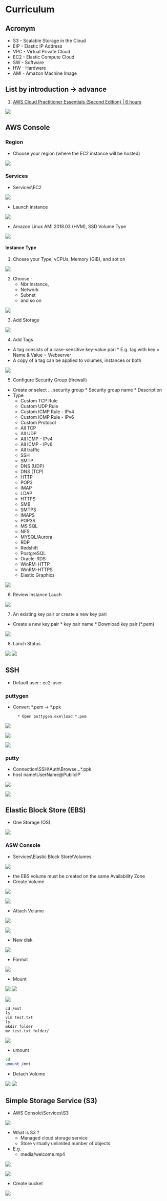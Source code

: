 # Curriculum

## Acronym
* S3 - Scalable Storage in the Cloud
* EIP - Elastic IP Address
* VPC - Virtual Private Cloud
* EC2 - Elastic Compute Cloud
* SW - Software
* HW - Hardware
* AMI - Amazon Machine Image

## List by introduction -> advance
1) [AWS Cloud Practitioner Essentials (Second Edition) | 6 hours](https://www.aws.training/Details/Curriculum?id=27076)

[<img src="https://i.imgur.com/vDz7SK5.png">](https://i.imgur.com/vDz7SK5.png)

## AWS Console
### Region
* Choose your region (where the EC2 instance will be hosted)

[<img src="https://i.imgur.com/zG4qXmQ.png">](https://i.imgur.com/zG4qXmQ.png)

### Services
* Services\EC2

[<img src="https://i.imgur.com/JWyMHoT.png">](https://i.imgur.com/JWyMHoT.png)
* Launch instance

[<img src="https://i.imgur.com/oQ6juLX.png">](https://i.imgur.com/oQ6juLX.png)
* Amazon Linux AMI 2018.03 (HVM), SSD Volume Type

[<img src="https://i.imgur.com/DRZShnR.png">](https://i.imgur.com/DRZShnR.png)
#### Instance Type
1) Chosse your Type, vCPUs, Memory (GiB), and sot on

[<img src="https://i.imgur.com/DpuUW3z.png">](https://i.imgur.com/DpuUW3z.png)

2) Choose : 
    * Nbr instance, 
    * Network
    * Subnet
    * and so on

[<img src="https://i.imgur.com/BoIblRp.png">](https://i.imgur.com/BoIblRp.png)

3) Add Storage

[<img src="https://i.imgur.com/g8AGUCd.png">](https://i.imgur.com/g8AGUCd.png)

4) Add Tags
* A tag consists of a case-sensitive key-value pari
      * E.g. tag with key = Name & Value = Webserver
* A copy of a tag can be applied to volumes, instances or both

[<img src="https://i.imgur.com/FNUjTTC.png">](https://i.imgur.com/FNUjTTC.png)

5) Configure Security Group (firewall)
* Create or select ... security group
      * Security group name
      * Description
* Type
   * Custom TCP Rule
   * Custom UDP Rule
   * Custom ICMP Rule - IPv4
   * Custom ICMP Rule - IPv6
   * Custom Protocol
   * All TCP
   * All UDP
   * All ICMP - IPv4
   * All ICMP - IPv6
   * All traffic
   * SSH
   * SMTP
   * DNS (UDP)
   * DNS (TCP)
   * HTTP
   * POP3
   * IMAP
   * LDAP
   * HTTPS
   * SMB
   * SMTPS
   * IMAPS
   * POP3S
   * MS SQL
   * NFS
   * MYSQL/Aurora
   * RDP
   * Redshift
   * PostgreSQL
   * Oracle-RDS
   * WinRM-HTTP
   * WinRM-HTTPS
   * Elastic Graphics
   
[<img src="https://i.imgur.com/st67M4J.png">](https://i.imgur.com/st67M4J.png)

6) Review Instance Lauch

[<img src="https://i.imgur.com/bt9Q4LK.png">](https://i.imgur.com/bt9Q4LK.png)

7) An existing key pair or create a new key pari
* Create a new key pair
      * key pair name
      * Download key pair (*.pem)
      
[<img src="https://i.imgur.com/jhmHbdV.png">](https://i.imgur.com/jhmHbdV.png)

8) Lanch Status

[<img src="https://i.imgur.com/yxiAwOa.png">](https://i.imgur.com/yxiAwOa.png)
[<img src="https://i.imgur.com/jkQMAtt.png">](https://i.imgur.com/jkQMAtt.png)

## SSH
* Default user : ec2-user
### puttygen
* Convert \*.pem -> \*.ppk

        * Open puttygen.exe\load *.pem

[<img src="https://i.imgur.com/aHW1lpQ.png">](https://i.imgur.com/aHW1lpQ.png)

[<img src="https://i.imgur.com/7k7Dy4d.png">](https://i.imgur.com/7k7Dy4d.png)

[<img src="https://i.imgur.com/BFkmXre.png">](https://i.imgur.com/BFkmXre.png)

### putty
* Connection\SSH\Auth\Browse...\*.ppk
* host name\UserName@PublicIP

[<img src="https://i.imgur.com/hkoHIYA.png">](https://i.imgur.com/hkoHIYA.png)

[<img src="https://i.imgur.com/ycxF4i9.png">](https://i.imgur.com/ycxF4i9.png)

## Elastic Block Store (EBS)
* One Storage (OS)

[<img src="https://i.imgur.com/V7f822G.png">](https://i.imgur.com/V7f822G.png)

### ASW Console
* Services\Elastic Block Store\Volumes

[<img src="https://i.imgur.com/eeTnxwQ.png">](https://i.imgur.com/eeTnxwQ.png)

* the EBS volume must be created on the same Availability Zone
* Create Volume

[<img src="https://i.imgur.com/QVcGCUG.png">](https://i.imgur.com/QVcGCUG.png)

[<img src="https://i.imgur.com/gUswbzH.png">](https://i.imgur.com/gUswbzH.png)

* Attach Volume

[<img src="https://i.imgur.com/xjtREQy.png">](https://i.imgur.com/xjtREQy.png)

[<img src="https://i.imgur.com/mUvjOnO.png">](https://i.imgur.com/mUvjOnO.png)

* New disk

[<img src="https://i.imgur.com/MvwJwFt.png">](https://i.imgur.com/MvwJwFt.png)

* Format

[<img src="https://i.imgur.com/yX69lgN.png">](https://i.imgur.com/yX69lgN.png)

* Mount

[<img src="https://i.imgur.com/RueiJsM.png">](https://i.imgur.com/RueiJsM.png)
[<img src="https://i.imgur.com/I5V84ey.png">](https://i.imgur.com/I5V84ey.png)

[<img src="https://i.imgur.com/FYPkTB7.png">](https://i.imgur.com/FYPkTB7.png)
````Bach
cd /mnt
ls
vim test.txt
ls
mkdir folder
mv test.txt folder/
````
[<img src="https://i.imgur.com/VrP1HLM.png">](https://i.imgur.com/VrP1HLM.png)

* umount
````Bash
cd
umount /mnt
````
* Detach Volume

[<img src="https://i.imgur.com/i6K2ndT.png">](https://i.imgur.com/i6K2ndT.png)
[<img src="https://i.imgur.com/V9rqgGo.png">](https://i.imgur.com/V9rqgGo.png)

## Simple Storage Service (S3)
* AWS Console\Services\S3

[<img src="https://i.imgur.com/iIMF2sW.png">](https://i.imgur.com/iIMF2sW.png)

   * What is S3 ?
      * Managed cloud storage service
      * Store virtually unlimited number of objects
   * E.g.
      * media/welcome.mp4

[<img src="https://i.imgur.com/3Egndsc.png">](https://i.imgur.com/3Egndsc.png)

[<img src="https://i.imgur.com/9RkCQTQ.png">](https://i.imgur.com/9RkCQTQ.png)



* Create bucket

[<img src="https://i.imgur.com/6aZybkS.png">](https://i.imgur.com/6aZybkS.png)
